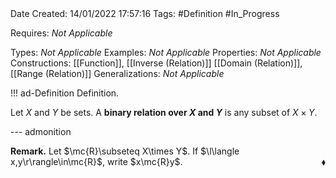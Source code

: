<br />
<br />

Date Created: 14/01/2022 17:57:16
Tags: #Definition #In_Progress

Requires: _Not Applicable_

Types: _Not Applicable_
Examples: _Not Applicable_ 
Properties: _Not Applicable_
Constructions: [[Function]], [[Inverse (Relation)]] [[Domain (Relation)]], [[Range (Relation)]]
Generalizations: _Not Applicable_


!!! ad-Definition Definition.

Let $X$ and $Y$ be sets. A **binary relation over $X$ and $Y$** is any subset of $X\times Y$.

--- admonition

**Remark.** Let $\mc{R}\subseteq X\times Y$. If $\l\langle x,y\r\rangle\in\mc{R}$, write $x\mc{R}y$.<span style="float:right;">$\blacklozenge$</span>
